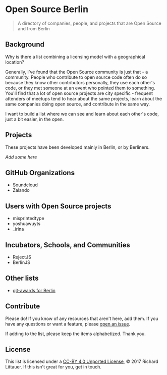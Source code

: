# Open Source Berlin

> A directory of companies, people, and projects that are Open Source and from Berlin

## Background

Why is there a list combining a licensing model with a geographical location?

Generally, I've found that the Open Source community is just that - a community. People who contribute to open source code often do so because they know other contributors personally, they use each other's code, or they met someone at an event who pointed them to something. You'll find that a lot of open source projects are city specific - frequent attenders of meetups tend to hear about the same projects, learn about the same companies doing open source, and contribute in the same way.

I want to build a list where we can see and learn about each other's code, just a bit easier, in the open.

## Projects

These projects have been developed mainly in Berlin, or by Berliners.

_Add some here_

## GitHub Organizations

- Soundcloud
- Zalando

## Users with Open Source projects

- misprintedtype
- yoshuawuyts
- _irina

## Incubators, Schools, and Communities

- RejectJS
- BerlinJS

## Other lists

- [git-awards for Berlin](http://git-awards.com/users?utf8=%E2%9C%93&type=city&language=javascript&city=Berlin)

## Contribute

Please do! If you know of any resources that aren't here, add them. If you have any questions or want a feature, please [open an issue](https://github.com/opensourcecities/berlin/issues/new).

If adding to the list, please keep the items alphabetized. Thank you.

## License

This list is licensed under a [CC-BY 4.0 Unported License](https://creativecommons.org/licenses/by/4.0/), © 2017 Richard Littauer. If this isn't great for you, get in touch.

